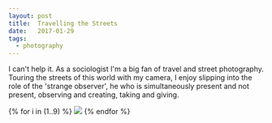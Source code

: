 ```yaml
---
layout: post
title:  Travelling the Streets
date:   2017-01-29
tags:
  - photography
---
```

I can't help it. As a sociologist I'm a big fan of travel and street photography. Touring the streets of this world with my camera, I enjoy slipping into the role of the 'strange observer', he who is simultaneously present and not present, observing and creating, taking and giving.

{% for i in (1..9) %}
  <img src="/img/streets/{{ i }}.jpg" />
{% endfor %}
